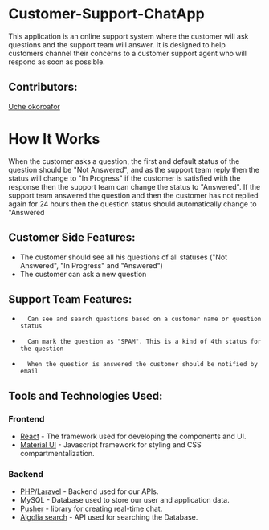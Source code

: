 # Customer-Support-ChatApp

This application is an online support system where the customer will ask questions and the support team will answer. It is designed to help customers channel their concerns to a customer support agent who will respond as soon as possible. 
 
 ## Contributors:
[Uche okoroafor](https://github.com/uche-okoroafor)

 
 # How It Works
When the customer asks a question, the first and default status of the question should be "Not Answered", and as the support team reply then the status will change to "In Progress" if the customer is satisfied with the response then the support team can change the status to "Answered". If the support team answered the question and then the customer has not replied again for 24 hours then the question status should automatically change to "Answered

## Customer Side Features:

*	The customer should see all his questions of all statuses ("Not Answered", "In Progress" and "Answered")
*	The customer can ask a new question


## Support Team Features:

*		Can see and search questions based on a customer name or question status
*		Can mark the question as "SPAM". This is a kind of 4th status for the question
*		When the question is answered the customer should be notified by email




## Tools and Technologies Used:
### Frontend
* [React](https://reactjs.org/) - The framework used for developing the components and UI.
* [Material UI](https://material-ui.com/) - Javascript framework for styling and CSS compartmentalization.


### Backend 
* [PHP](https://reactjs.org/)/[Laravel](https://expressjs.com/) - Backend used for our APIs.
* 	MySQL - Database used to store our user and application data.
* [Pusher](https://pusher.com/) - library for creating real-time chat.
* [Algolia search](https://Algolia.com/) - API used for searching the Database.
